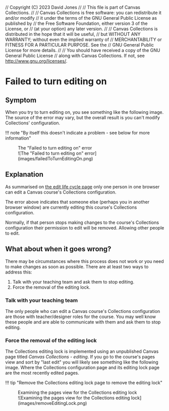 // Copyright (C) 2023 David Jones
// 
// This file is part of Canvas Collections.
// 
// Canvas Collections is free software: you can redistribute it and/or modify
// it under the terms of the GNU General Public License as published by
// the Free Software Foundation, either version 3 of the License, or
// (at your option) any later version.
// 
// Canvas Collections is distributed in the hope that it will be useful,
// but WITHOUT ANY WARRANTY; without even the implied warranty of
// MERCHANTABILITY or FITNESS FOR A PARTICULAR PURPOSE.  See the
// GNU General Public License for more details.
// 
// You should have received a copy of the GNU General Public License
// along with Canvas Collections.  If not, see <http://www.gnu.org/licenses/>.

# Failed to turn editing on

## Symptom

When you try to turn editing on, you see something like the following image. The source of the error may vary, but the overall result is you can't modify Collections' configuration.

!!! note "By itself this doesn't indicate a problem - see below for more information"

<figure markdown>
<figcaption>The "Failed to turn editing on" error</figcaption>
![The "Failed to turn editing on" error](images/failedToTurnEditingOn.png)
</figure>

## Explanation

As summarised on [the edit life cycle page](../../reference/lifecycle/editing/lifecycle.md) only one person in one browser can edit a Canvas course's Collections configuration.

The error above indicates that someone else (perhaps you in another browser window) are currently editing this course's Collections configuration.

Normally, if that person stops making changes to the course's Collections configuration their permission to edit will be removed. Allowing other people to edit.

## What about when it goes wrong?

There may be circumstances where this process does not work or you need to make changes as soon as possible. There are at least two ways to address this:

1. Talk with your teaching team and ask them to stop editing.
2. Force the removal of the editing lock.

### Talk with your teaching team

The only people who can edit a Canvas course's Collections configuration are those with teacher/designer roles for the course. You may well know these people and are able to communicate with them and ask them to stop editing.

### Force the removal of the editing lock

The Collections editing lock is implemented using an unpublished Canvas page titled _Canvas Collections - editing_. If you go to the course's pages view and sort by "last edit" you will likely see something like the following image. Where the Collections configuration page and its editing lock page are the most recently edited pages.

!!! tip "Remove the Collections editing lock page to remove the editing lock"

<figure markdown>
<figcaption>Examining the pages view for the Collections editing lock</figcaption>
![Examining the pages view for the Collections editing lock](images/removeEditingLock.png)
</figure>
